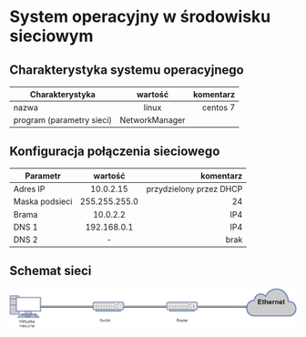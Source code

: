 System operacyjny w środowisku sieciowym
=========================================

Charakterystyka systemu operacyjnego
------------------------------------

| Charakterystyka | wartość           | komentarz |
| ------------- |:-------------:| -----:|
| nazwa      | linux | centos 7 |
| program (parametry sieci)      | NetworkManager |  |


Konfiguracja połączenia sieciowego
----------------------------------

| Parametr | wartość           | komentarz |
| ------------- |:-------------:| -----:|
| Adres IP      | 10.0.2.15 | przydzielony przez DHCP |
| Maska podsieci      | 255.255.255.0 | 24 |
| Brama      | 10.0.2.2 | IP4 |
| DNS 1      | 192.168.0.1 | IP4 |
| DNS 2      | - | brak |

Schemat sieci
-------------
![alt schemat](https://github.com/Freshnek/sk-2019/blob/master/cwiczenia-1/Diagram%20Sieci.png?raw=true)
